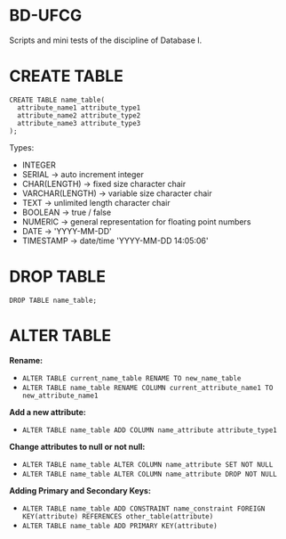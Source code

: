 # BD-UFCG
Scripts and mini tests of the discipline of Database I.


# CREATE TABLE
```
CREATE TABLE name_table(
  attribute_name1 attribute_type1
  attribute_name2 attribute_type2
  attribute_name3 attribute_type3
);
```
Types:
* INTEGER
* SERIAL -> auto increment integer
* CHAR(LENGTH) -> fixed size character chair
* VARCHAR(LENGTH) -> variable size character chair
* TEXT -> unlimited length character chair
* BOOLEAN -> true / false
* NUMERIC -> general representation for floating point numbers
* DATE -> 'YYYY-MM-DD'
* TIMESTAMP -> date/time 'YYYY-MM-DD 14:05:06'


# DROP TABLE 
```DROP TABLE name_table;```
  
# ALTER TABLE

**Rename:**
* ```ALTER TABLE current_name_table RENAME TO new_name_table```
* ```ALTER TABLE name_table RENAME COLUMN current_attribute_name1 TO new_attribute_name1```

**Add a new attribute:**
* ```ALTER TABLE name_table ADD COLUMN name_attribute attribute_type1```

**Change attributes to null or not null:**
* ```ALTER TABLE name_table ALTER COLUMN name_attribute SET NOT NULL```
* ```ALTER TABLE name_table ALTER COLUMN name_attribute DROP NOT NULL```

**Adding Primary and Secondary Keys:**
* ```ALTER TABLE name_table ADD CONSTRAINT name_constraint FOREIGN KEY(attribute) REFERENCES other_table(attribute)```
* ```ALTER TABLE name_table ADD PRIMARY KEY(attribute)```

